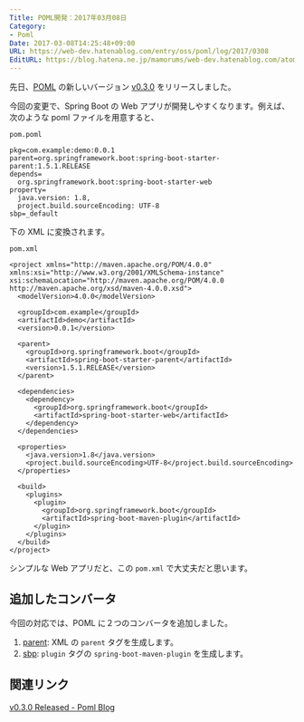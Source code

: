 ```yaml
---
Title: POML開発：2017年03月08日
Category:
- Poml
Date: 2017-03-08T14:25:48+09:00
URL: https://web-dev.hatenablog.com/entry/oss/poml/log/2017/0308
EditURL: https://blog.hatena.ne.jp/mamorums/web-dev.hatenablog.com/atom/entry/10328749687224942352
---
```


先日、[POML](https://github.com/mamorum/poml) の新しいバージョン [v0.3.0](https://github.com/mamorum/poml/releases/tag/v0.3.0) をリリースしました。

今回の変更で、Spring Boot の Web アプリが開発しやすくなります。例えば、次のような poml ファイルを用意すると、


`pom.poml`

```
pkg=com.example:demo:0.0.1
parent=org.springframework.boot:spring-boot-starter-parent:1.5.1.RELEASE
depends=
  org.springframework.boot:spring-boot-starter-web
property=
  java.version: 1.8,
  project.build.sourceEncoding: UTF-8
sbp=_default
```

下の XML に変換されます。

`pom.xml`

```
<project xmlns="http://maven.apache.org/POM/4.0.0" xmlns:xsi="http://www.w3.org/2001/XMLSchema-instance" xsi:schemaLocation="http://maven.apache.org/POM/4.0.0 http://maven.apache.org/xsd/maven-4.0.0.xsd">
  <modelVersion>4.0.0</modelVersion>

  <groupId>com.example</groupId>
  <artifactId>demo</artifactId>
  <version>0.0.1</version>

  <parent>
    <groupId>org.springframework.boot</groupId>
    <artifactId>spring-boot-starter-parent</artifactId>
    <version>1.5.1.RELEASE</version>
  </parent>

  <dependencies>
    <dependency>
      <groupId>org.springframework.boot</groupId>
      <artifactId>spring-boot-starter-web</artifactId>
    </dependency>
  </dependencies>

  <properties>
    <java.version>1.8</java.version>
    <project.build.sourceEncoding>UTF-8</project.build.sourceEncoding>
  </properties>

  <build>
    <plugins>
      <plugin>
        <groupId>org.springframework.boot</groupId>
        <artifactId>spring-boot-maven-plugin</artifactId>
      </plugin>
    </plugins>
  </build>
</project>
```

シンプルな Web アプリだと、この `pom.xml` で大丈夫だと思います。


## 追加したコンバータ
今回の対応では、POML に２つのコンバータを追加しました。

1. [parent](https://github.com/mamorum/poml/wiki/parent): XML の `parent` タグを生成します。
2. [sbp](https://github.com/mamorum/poml/wiki/sbp): `plugin` タグの `spring-boot-maven-plugin` を生成します。


## 関連リンク
[v0.3.0 Released - Poml Blog](http://java-poml.blogspot.com/2017/03/08-v0.3.0-Released.html)
